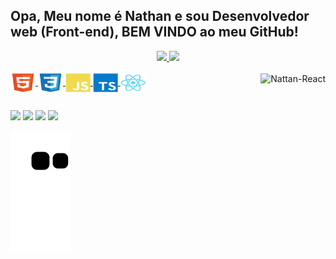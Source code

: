 ## Opa, Meu nome é Nathan e sou Desenvolvedor web (Front-end), BEM VINDO ao meu GitHub!

<div align="center">
  <a href="https://github.com/nattanc">
  <img height="150em" src="https://github-readme-stats.vercel.app/api?username=NattaNC&show_icons=true&theme=codeSTACKr&include_all_commits=true&count_private=true"/>
  <img height="150em" src="https://github-readme-stats.vercel.app/api/top-langs/?username=NattaNC&layout=compact&langs_count=7&theme=codeSTACKr"/>
</div>
<div style="display: inline_block"><br>
  <img align="center" alt="Nattan-HTML" height="30" width="40" src="https://raw.githubusercontent.com/devicons/devicon/master/icons/html5/html5-original.svg">
  <img align="center" alt="Nattan-CSS" height="30" width="40" src="https://raw.githubusercontent.com/devicons/devicon/master/icons/css3/css3-original.svg">
  <img align="center" alt="Nattan-Js" height="30" width="40" src="https://raw.githubusercontent.com/devicons/devicon/master/icons/javascript/javascript-plain.svg">
  <img align="center" alt="Nattan-Ts" height="30" width="40" src="https://raw.githubusercontent.com/devicons/devicon/master/icons/typescript/typescript-plain.svg">
  <img align="center" alt="Nattan-React" height="30" width="40" src="https://raw.githubusercontent.com/devicons/devicon/master/icons/react/react-original.svg">
  <img  align="right" alt="Nattan-React" height="180" src="https://static.wikia.nocookie.net/horadeaventurasite/images/8/81/BMO.png/revision/latest?cb=20130708011021&path-prefix=pt-br" border="0"></a>
</div>

 ##
 
<div> 
  <a href="https://instagram.com/nathaancorreia" target="_blank"><img src="https://img.shields.io/badge/-Instagram-%23E4405F?style=for-the-badge&logo=instagram&logoColor=white" target="_blank"></a>
  <a href = "mailto:naathancaue556@gmail.com"><img src="https://img.shields.io/badge/-Gmail-%23333?style=for-the-badge&logo=gmail&logoColor=white" target="_blank"></a>
  <a href="https://www.linkedin.com/in/nathan-correia-1690831a2" target="_blank"><img src="https://img.shields.io/badge/-LinkedIn-%230077B5?style=for-the-badge&logo=linkedin&logoColor=white" target="_blank"></a>
  <a href="https://api.whatsapp.com/send?phone=5511967651056" target="_blank"><img src="https://img.shields.io/badge/-whatsapp-darkgreen?style=for-the-badge&logo=whatsapp&logoColor=white target="_blank"></a>
</div>

![Snake animation](https://github.com/NattaNC/NattaNC/blob/output/github-contribution-grid-snake.svg)
